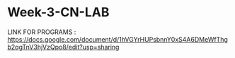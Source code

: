 # Week-3-CN-LAB
LINK FOR PROGRAMS : 
https://docs.google.com/document/d/1hVGYrHUPsbnnY0xS4A6DMeWfThgb2qgTnV3hjVzQpo8/edit?usp=sharing
